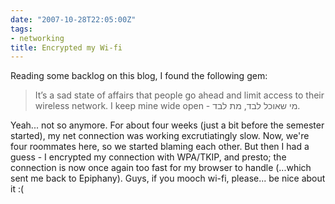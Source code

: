 ```yaml
---
date: "2007-10-28T22:05:00Z"
tags:
- networking
title: Encrypted my Wi-fi
---
```


Reading some backlog on this blog, I found the following gem:

> It’s a sad state of affairs that people go ahead and limit access to their
> wireless network. I keep mine wide open - מי שאוכל לבד, מת לבד.

Yeah... not so anymore. For about four weeks (just a bit before the semester
started), my net connection was working excrutiatingly slow. Now, we're four
roommates here, so we started blaming each other. But then I had a guess - I
encrypted my connection with WPA/TKIP, and presto; the connection is now once
again too fast for my browser to handle (...which sent me back to Epiphany).
Guys, if you mooch wi-fi, please... be nice about it :(
